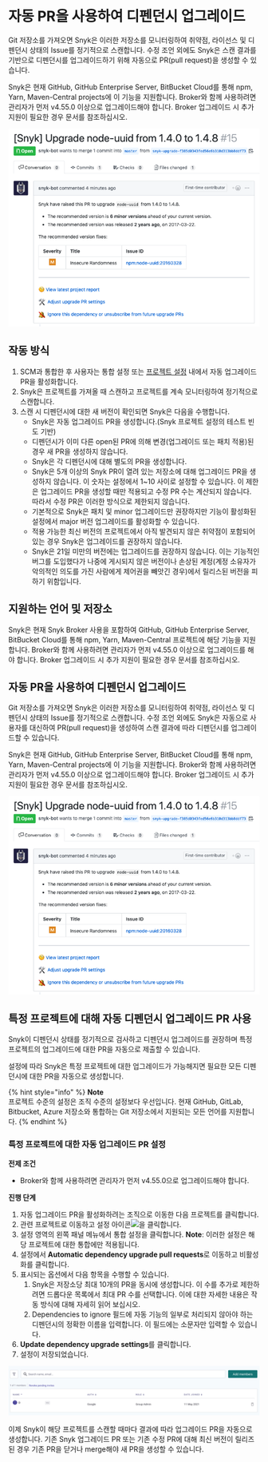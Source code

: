 # 자동 PR을 사용하여 디펜던시 업그레이드

Git 저장소를 가져오면 Snyk은 이러한 저장소를 모니터링하여 취약점, 라이선스 및 디펜던시 상태의 Issue를 정기적으로 스캔합니다. 수정 조언 외에도 Snyk은 스캔 결과를 기반으로 디펜던시를 업그레이드하기 위해 자동으로 PR(pull request)을 생성할 수 있습니다.

Snyk은 현재 GitHub, GitHub Enterprise Server, BitBucket Cloud를 통해 npm, Yarn, Maven-Central projects에 이 기능을 지원합니다. Broker와 함께 사용하려면 관리자가 먼저 v4.55.0 이상으로 업그레이드해야 합니다. Broker 업그레이드 시 추가 지원이 필요한 경우 문서를 참조하십시오.

![](<../../../.gitbook/assets/image (8) (2) (4) (4) (4) (6) (3) (1) (1) (5).png>)

## 작동 방식

1. SCM과 통합한 후 사용자는 통합 설정 또는 [프로젝트 설정](upgrading-dependencies-with-automatic-prs.md) 내에서 자동 업그레이드 PR을 활성화합니다.
2. Snyk은 프로젝트를 가져올 때 스캔하고 프로젝트를 계속 모니터링하여 정기적으로 스캔합니다.
3. 스캔 시 디펜던시에 대한 새 버전이 확인되면 Snyk은 다음을 수행합니다.
   * Snyk은 자동 업그레이드 PR을 생성합니다.(Snyk 프로젝트 설정의 테스트 빈도 기반)
   * 디펜던시가 이미 다른 open된 PR에 의해 변경(업그레이드 또는 패치 적용)된 경우 새 PR을 생성하지 않습니다.
   * Snyk은 각 디펜던시에 대해 별도의 PR을 생성합니다.
   * Snyk은 5개 이상의 Snyk PR이 열려 있는 저장소에 대해 업그레이드 PR을 생성하지 않습니다. 이 숫자는 설정에서 1\~10 사이로 설정할 수 있습니다. 이 제한은 업그레이드 PR을 생성할 때만 적용되고 수정 PR 수는 계산되지 않습니다. 따라서 수정 PR은 이러한 방식으로 제한되지 않습니다.
   * 기본적으로 Snyk은 패치 및 minor 업그레이드만 권장하지만 기능이 활성화된 설정에서 major 버전 업그레이드를 활성화할 수 있습니다.
   * 적용 가능한 최신 버전의 프로젝트에서 아직 발견되지 않은 취약점이 포함되어 있는 경우 Snyk은 업그레이드를 권장하지 않습니다.
   * Snyk은 21일 미만의 버전에는 업그레이드를 권장하지 않습니다. 이는 기능적인 버그를 도입했다가 나중에 게시되지 않은 버전이나 손상된 계정(계정 소유자가 악의적인 의도를 가진 사람에게 제어권을 빼앗긴 경우)에서 릴리스된 버전을 피하기 위함입니다.

## 지원하는 언어 및 저장소

Snyk은 현재 Snyk Broker 사용을 포함하여 GitHub, GitHub Enterprise Server, BitBucket Cloud를 통해 npm, Yarn, Maven-Central 프로젝트에 해당 기능을 지원합니다. Broker와 함께 사용하려면 관리자가 먼저 v4.55.0 이상으로 업그레이드를 해야 합니다. Broker 업그레이드 시 추가 지원이 필요한 경우 문서를 참조하십시오.

## 자동 PR을 사용하여 디펜던시 업그레이드

Git 저장소를 가져오면 Snyk은 이러한 저장소를 모니터링하여 취약점, 라이선스 및 디펜던시 상태의 Issue를 정기적으로 스캔합니다. 수정 조언 외에도 Snyk은 자동으로 사용자를 대신하여 PR(pull request)을 생성하여 스캔 결과에 따라 디펜던시를 업그레이드할 수 있습니다.

Snyk은 현재 GitHub, GitHub Enterprise Server, BitBucket Cloud를 통해 npm, Yarn, Maven-Central projects에 이 기능을 지원합니다. Broker와 함께 사용하려면 관리자가 먼저 v4.55.0 이상으로 업그레이드해야 합니다. Broker 업그레이드 시 추가 지원이 필요한 경우 문서를 참조하십시오.

![](<../../../.gitbook/assets/image (8) (2) (4) (4) (4) (6) (3) (1) (1) (3).png>)

## 특정 프로젝트에 대해 자동 디펜던시 업그레이드 PR 사용

Snyk이 디펜던시 상태를 정기적으로 검사하고 디펜던시 업그레이드를 권장하며 특정 프로젝트의 업그레이드에 대한 PR을 자동으로 제출할 수 있습니다.

설정에 따라 Snyk은 특정 프로젝트에 대한 업그레이드가 가능해지면 필요한 모든 디펜던시에 대한 PR을 자동으로 생성합니다.

{% hint style="info" %}
**Note**\
프로젝트 수준의 설정은 조직 수준의 설정보다 우선입니다. 현재 GitHub, GitLab, Bitbucket, Azure 저장소와 통합하는 Git 저장소에서 지원되는 모든 언어를 지원합니다.
{% endhint %}

### 특정 프로젝트에 대한 자동 업그레이드 PR 설정

**전제 조건**

* Broker와 함께 사용하려면 관리자가 먼저 v4.55.0으로 업그레이드해야 합니다.

**진행 단계**

1. 자동 업그레이드 PR을 활성화하려는 조직으로 이동한 다음 프로젝트를 클릭합니다.
2. 관련 프로젝트로 이동하고 설정 아이콘![](../../../.gitbook/assets/cog\_icon.png)을 클릭합니다.
3. 설정 영역의 왼쪽 패널 메뉴에서 통합 설정을 클릭합니다. **Note**: 이러한 설정은 해당 프로젝트에 대한 통합에만 적용됩니다.
4. 설정에서 **Automatic dependency upgrade pull requests**로 이동하고 비활성화를 클릭합니다.
5. 표시되는 옵션에서 다음 항목을 수행할 수 있습니다.
   1. Snyk은 저장소당 최대 10개의 PR을 동시에 생성합니다. 이 수를 추가로 제한하려면 드롭다운 목록에서 최대 PR 수를 선택합니다. 이에 대한 자세한 내용은 작동 방식에 대해 자세히 읽어 보십시오.
   2. Dependencies to ignore 필드에 자동 기능의 일부로 처리되지 않아야 하는 디펜던시의 정확한 이름을 입력합니다. 이 필드에는 소문자만 입력할 수 있습니다.
6. **Update dependency upgrade settings**를 클릭합니다.
7. 설정이 저장되었습니다.

![](<../../../.gitbook/assets/image (7).png>)

이제 Snyk이 해당 프로젝트를 스캔할 때마다 결과에 따라 업그레이드 PR을 자동으로 생성합니다. 기존 Snyk 업그레이드 PR 또는 기존 수정 PR에 대해 최신 버전이 릴리즈된 경우 기존 PR을 닫거나 merge해야 새 PR을 생성할 수 있습니다.
